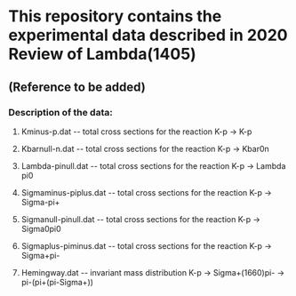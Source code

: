 # This repository contains the experimental data described in 2020 Review of Lambda(1405)
## (Reference to be added)


### Description of the data:

1) Kminus-p.dat           -- total cross sections for the reaction K-p -> K-p
2) Kbarnull-n.dat         -- total cross sections for the reaction K-p -> Kbar0n
3) Lambda-pinull.dat      -- total cross sections for the reaction K-p -> Lambda pi0
4) Sigmaminus-piplus.dat  -- total cross sections for the reaction K-p -> Sigma-pi+
5) Sigmanull-pinull.dat   -- total cross sections for the reaction K-p -> Sigma0pi0
6) Sigmaplus-piminus.dat  -- total cross sections for the reaction K-p -> Sigma+pi-

7) Hemingway.dat          -- invariant mass distribution K-p -> Sigma+(1660)pi- -> pi-(pi+(pi-Sigma+))
